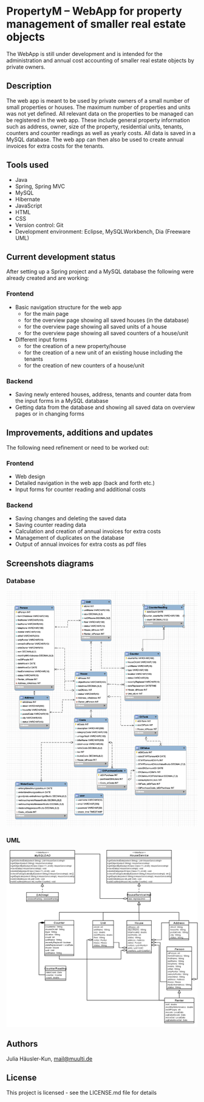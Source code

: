 # PropertyM – WebApp for property management of smaller real estate objects

The WebApp is still under development and is intended for the administration and annual cost accounting of smaller real estate objects by private owners.
 

## Description
 
The web app is meant to be used by private owners of a small number of small properties or houses. The maximum number of properties and units was not yet defined.
All relevant data on the properties to be managed can be registered in the web app. These include general property information such as address, owner, size of the property, residential units, tenants, counters and counter readings as well as yearly costs. All data is saved in a MySQL database. 
The web app can then also be used to create annual invoices for extra costs for the tenants.


## Tools used

* Java
* Spring, Spring MVC 
* MySQL 
* Hibernate
* JavaScript 
* HTML
* CSS
* Version control: Git
* Development environment: Eclipse, MySQLWorkbench, Dia (Freeware UML)


## Current development status 
After setting up a Spring project and a MySQL database the following were already created and are working:

### Frontend

* Basic navigation structure for the web app 
  * for the main page
  * for the overview page showing all saved houses (in the database)
  * for the overview page showing all saved units of a house
  * for the overview page showing all saved counters of a house/unit
* Different input forms 
  * for the creation of a new property/house
  * for the creation of a new unit of an existing house including the tenants 
  * for the creation of new counters of a house/unit


### Backend

* Saving newly entered houses, address, tenants and counter data from the input forms in a MySQL database
* Getting data from the database and showing all saved data on overview pages or in changing forms 


## Improvements, additions and updates
The following need refinement or need to be worked out:
### Frontend
* Web design 
* Detailed navigation in the web app (back and forth etc.)
* Input forms for counter reading and additional costs

### Backend
* Saving changes and deleting the saved data 
* Saving counter reading data
* Calculation and creation of annual invoices for extra costs
* Management of duplicates on the database 
* Output of annual invoices for extra costs as pdf files

## Screenshots diagrams
### Database
<img src="/MySQL_PropertyManagement.png" width="800">

### UML
<img src="/Diagramm_PM.png" width="800">


## Authors

Julia Häusler-Kun, mail@muulti.de


## License

This project is licensed - see the LICENSE.md file for details

